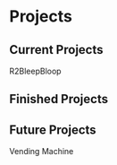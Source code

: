 # Projects

Current Projects
--------------------

R2BleepBloop

Finished Projects
--------------------

Future Projects
--------------------

Vending Machine